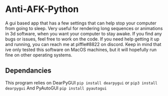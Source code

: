 # Anti-AFK-Python
A gui based app that has a few settings that can help stop your computer from going to sleep. Very useful for rendering long sequences or animations in 3d software, when you want your computer to stay awake. If you find any bugs or issues, feel free to work on the code. If you need help getting it up and running, you can reach me at piffle#8822 on discord. Keep in mind that ive only tested this software on MacOS machines, but it will hopefully run fine on other operating systems.


## Dependancies
This program relies on DearPyGUI `pip install dearpygui` or `pip3 install dearpygui`
And PyAutoGUI `pip install pyautogui`



